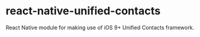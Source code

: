# react-native-unified-contacts
React Native module for making use of iOS 9+ Unified Contacts framework.
